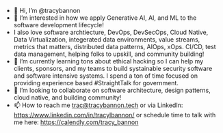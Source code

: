 - 👋 Hi, I’m @tracybannon
- 👀 I’m interested in how we apply Generative AI, AI, and ML to the software development lifecycle!
- I also love software archtiecture, DevOps, DevSecOps, Cloud Native, Data Virtualization, integerated data environments, value streams, metrics that matters, distributed data patterns, AIOps, xOps. CI/CD, test data management, helping folks to upskill, and community building!
- 🌱 I’m currently learning tons about ethical hacking so I can help my clients, sponsors, and my teams to build systainable security software and software intensive systems.  I spend a ton of time focused on providing experience based #StraightTalk for government. 
- 💞️ I’m looking to collaborate on software architecture, design patterns, cloud native, and building community! 
- 📫 How to reach me trac@tracybannon.tech or via  LinkedIn: https://www.linkedin.com/in/tracylbannon/  or schedule time to talk with me here: https://calendly.com/tracy_bannon
